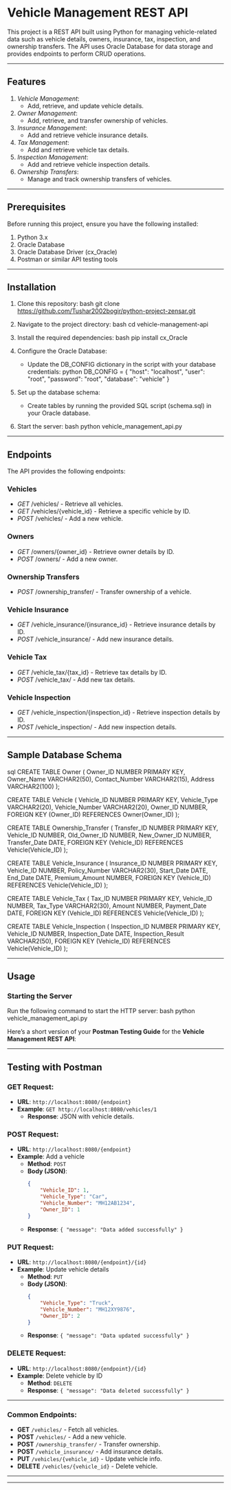 

# Vehicle Management REST API

This project is a REST API built using Python for managing vehicle-related data such as vehicle details, owners, insurance, tax, inspection, and ownership transfers. The API uses Oracle Database for data storage and provides endpoints to perform CRUD operations.

---

## Features

1. *Vehicle Management*:
   - Add, retrieve, and update vehicle details.
2. *Owner Management*:
   - Add, retrieve, and transfer ownership of vehicles.
3. *Insurance Management*:
   - Add and retrieve vehicle insurance details.
4. *Tax Management*:
   - Add and retrieve vehicle tax details.
5. *Inspection Management*:
   - Add and retrieve vehicle inspection details.
6. *Ownership Transfers*:
   - Manage and track ownership transfers of vehicles.

---

## Prerequisites

Before running this project, ensure you have the following installed:

1. Python 3.x
2. Oracle Database
3. Oracle Database Driver (cx_Oracle)
4. Postman or similar API testing tools

---

## Installation

1. Clone this repository:
   bash
   git clone https://github.com/Tushar2002bogir/python-project-zensar.git
   

2. Navigate to the project directory:
   bash
   cd vehicle-management-api
   

3. Install the required dependencies:
   bash
   pip install cx_Oracle
   

4. Configure the Oracle Database:
   - Update the DB_CONFIG dictionary in the script with your database credentials:
     python
     DB_CONFIG = {
         "host": "localhost",
         "user": "root",
         "password": "root",
         "database": "vehicle"
     }
     

5. Set up the database schema:
   - Create tables by running the provided SQL script (schema.sql) in your Oracle database.

6. Start the server:
   bash
   python vehicle_management_api.py
   

---

## Endpoints

The API provides the following endpoints:

### Vehicles

- *GET* /vehicles/ - Retrieve all vehicles.
- *GET* /vehicles/{vehicle_id} - Retrieve a specific vehicle by ID.
- *POST* /vehicles/ - Add a new vehicle.

### Owners

- *GET* /owners/{owner_id} - Retrieve owner details by ID.
- *POST* /owners/ - Add a new owner.

### Ownership Transfers

- *POST* /ownership_transfer/ - Transfer ownership of a vehicle.

### Vehicle Insurance

- *GET* /vehicle_insurance/{insurance_id} - Retrieve insurance details by ID.
- *POST* /vehicle_insurance/ - Add new insurance details.

### Vehicle Tax

- *GET* /vehicle_tax/{tax_id} - Retrieve tax details by ID.
- *POST* /vehicle_tax/ - Add new tax details.

### Vehicle Inspection

- *GET* /vehicle_inspection/{inspection_id} - Retrieve inspection details by ID.
- *POST* /vehicle_inspection/ - Add new inspection details.

---



















## Sample Database Schema

sql
CREATE TABLE Owner (
    Owner_ID NUMBER PRIMARY KEY,
    Owner_Name VARCHAR2(50),
    Contact_Number VARCHAR2(15),
    Address VARCHAR2(100)
);

CREATE TABLE Vehicle (
    Vehicle_ID NUMBER PRIMARY KEY,
    Vehicle_Type VARCHAR2(20),
    Vehicle_Number VARCHAR2(20),
    Owner_ID NUMBER,
    FOREIGN KEY (Owner_ID) REFERENCES Owner(Owner_ID)
);

CREATE TABLE Ownership_Transfer (
    Transfer_ID NUMBER PRIMARY KEY,
    Vehicle_ID NUMBER,
    Old_Owner_ID NUMBER,
    New_Owner_ID NUMBER,
    Transfer_Date DATE,
    FOREIGN KEY (Vehicle_ID) REFERENCES Vehicle(Vehicle_ID)
);

CREATE TABLE Vehicle_Insurance (
    Insurance_ID NUMBER PRIMARY KEY,
    Vehicle_ID NUMBER,
    Policy_Number VARCHAR2(30),
    Start_Date DATE,
    End_Date DATE,
    Premium_Amount NUMBER,
    FOREIGN KEY (Vehicle_ID) REFERENCES Vehicle(Vehicle_ID)
);

CREATE TABLE Vehicle_Tax (
    Tax_ID NUMBER PRIMARY KEY,
    Vehicle_ID NUMBER,
    Tax_Type VARCHAR2(30),
    Amount NUMBER,
    Payment_Date DATE,
    FOREIGN KEY (Vehicle_ID) REFERENCES Vehicle(Vehicle_ID)
);

CREATE TABLE Vehicle_Inspection (
    Inspection_ID NUMBER PRIMARY KEY,
    Vehicle_ID NUMBER,
    Inspection_Date DATE,
    Inspection_Result VARCHAR2(50),
    FOREIGN KEY (Vehicle_ID) REFERENCES Vehicle(Vehicle_ID)
);


---

## Usage

### Starting the Server
Run the following command to start the HTTP server:
bash
python vehicle_management_api.py


Here’s a short version of your **Postman Testing Guide** for the **Vehicle Management REST API**:

---

## Testing with Postman

### **GET Request**:
- **URL**: `http://localhost:8080/{endpoint}`
- **Example**: `GET http://localhost:8080/vehicles/1`  
  - **Response**: JSON with vehicle details.

### **POST Request**:
- **URL**: `http://localhost:8080/{endpoint}`
- **Example**: Add a vehicle
  - **Method**: `POST`
  - **Body (JSON)**:
    ```json
    {
        "Vehicle_ID": 1,
        "Vehicle_Type": "Car",
        "Vehicle_Number": "MH12AB1234",
        "Owner_ID": 1
    }
    ```
  - **Response**: `{ "message": "Data added successfully" }`

### **PUT Request**:
- **URL**: `http://localhost:8080/{endpoint}/{id}`
- **Example**: Update vehicle details
  - **Method**: `PUT`
  - **Body (JSON)**:
    ```json
    {
        "Vehicle_Type": "Truck",
        "Vehicle_Number": "MH12XY9876",
        "Owner_ID": 2
    }
    ```
  - **Response**: `{ "message": "Data updated successfully" }`

### **DELETE Request**:
- **URL**: `http://localhost:8080/{endpoint}/{id}`
- **Example**: Delete vehicle by ID
  - **Method**: `DELETE`
  - **Response**: `{ "message": "Data deleted successfully" }`

---

### Common Endpoints:
- **GET** `/vehicles/` - Fetch all vehicles.
- **POST** `/vehicles/` - Add a new vehicle.
- **POST** `/ownership_transfer/` - Transfer ownership.
- **POST** `/vehicle_insurance/` - Add insurance details.
- **PUT** `/vehicles/{vehicle_id}` - Update vehicle info.
- **DELETE** `/vehicles/{vehicle_id}` - Delete vehicle.

---




---




